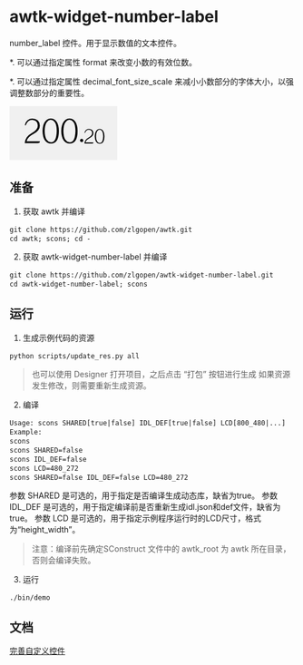 # awtk-widget-number-label

number_label 控件。用于显示数值的文本控件。
 
*. 可以通过指定属性 format 来改变小数的有效位数。

*. 可以通过指定属性 decimal\_font\_size\_scale 来减小小数部分的字体大小，以强调整数部分的重要性。

![](docs/images/ui.jpg)

## 准备

1. 获取 awtk 并编译

```
git clone https://github.com/zlgopen/awtk.git
cd awtk; scons; cd -
```

2. 获取 awtk-widget-number-label 并编译
```
git clone https://github.com/zlgopen/awtk-widget-number-label.git
cd awtk-widget-number-label; scons
```

## 运行

1. 生成示例代码的资源

```
python scripts/update_res.py all
```
> 也可以使用 Designer 打开项目，之后点击 “打包” 按钮进行生成
> 如果资源发生修改，则需要重新生成资源。


2. 编译

```
Usage: scons SHARED[true|false] IDL_DEF[true|false] LCD[800_480|...]
Example:
scons
scons SHARED=false
scons IDL_DEF=false
scons LCD=480_272
scons SHARED=false IDL_DEF=false LCD=480_272
```
参数 SHARED 是可选的，用于指定是否编译生成动态库，缺省为true。
参数 IDL_DEF 是可选的，用于指定编译前是否重新生成idl.json和def文件，缺省为true。
参数 LCD 是可选的，用于指定示例程序运行时的LCD尺寸，格式为“height_width”。
> 注意：编译前先确定SConstruct 文件中的 awtk_root 为 awtk 所在目录，否则会编译失败。

3. 运行

```
./bin/demo
```

## 文档

[完善自定义控件](https://github.com/zlgopen/awtk-widget-generator/blob/master/docs/improve_generated_widget.md)
